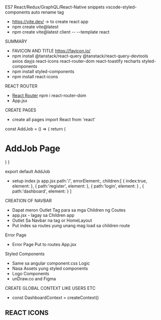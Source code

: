 ES7 React/Redux/GraphQL/React-Native snippets
vscode-styled-components
auto rename tag

- https://vite.dev/ -> to create react app
- npm create vite@latest
- npm create vite@latest client -- --template react

SUMMARY
- FAVICON AND TITLE https://favicon.io/
- npm install @tanstack/react-query @tanstack/react-query-devtools axios dayjs react-icons react-router-dom react-toastify recharts styled-components
- npm install styled-components
- npm install react-icons

REACT ROUTER
- [React Router](https://reactrouter.com/en/main) npm i react-router-dom
- App.jsx

CREATE PAGES
- create all pages 
import React from 'react'

const AddJob = () => {
  return (
    <h1>AddJob Page</h1>
  )
}

export default AddJob

- setup index js app.jsx
    path:'/',
    errorElement:<Error/>,
    children:[
      {
        index:true,
        element: <Landing/>
      },
      {
        path:'register',
        element:<Register/>
      },
      {
        path:'login',
        element:<Login/>
      }
      ,
      {
        path:'dashboard',
        element:<DashboardLayout/>
      }
    ]



CREATION OF NAVBAR
- Dapat meron Outlet Tag para sa mga Children ng Coutes
- app.jsx - lagay sa Children app
- Outlet Sa Navbar na tag or HomeLayout 
- Put index sa routes yung unang mag load sa children route

Error Page
- Error Page Put to routes App.jsx

Styled Components
- Same sa angular component.css  Logic
- Nasa Assets yung styled components
- Logo Components
- unDraw.co and Figma

CREATE GLOBAL CONTEXT LIKE USERS ETC
- const DashboardContext = createContext()

REACT ICONS
- 
